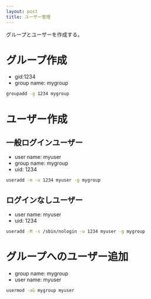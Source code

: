 ```yaml
---
layout: post
title: ユーザー管理
---
```


グループとユーザーを作成する。

# グループ作成

- gid:1234
- group name: mygroup

```sh
groupadd -g 1234 mygroup
```

# ユーザー作成

## 一般ログインユーザー

- user name: myuser
- group name: mygroup
- uid: 1234

```sh
useradd -m -u 1234 myuser -g mygroup
```

## ログインなしユーザー

- user name: myuser
- uid: 1234

```sh
useradd -M -s /sbin/nologin -u 1234 myuser -g mygroup
```

# グループへのユーザー追加

- group name: mygroup
- user name: myuser

```sh
usermod -aG mygroup myuser
```

